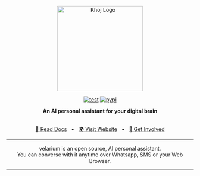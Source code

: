 <p align="center"><img src="src/velarium/interface/web/assets/icons/khoj-logo-sideways.svg" width="230" alt="Khoj Logo"></p>

<div align="center">

[![test](https://github.com/khoj-ai/velarium/actions/workflows/test.yml/badge.svg)](https://github.com/khoj-ai/velarium/actions/workflows/test.yml)
[![pypi](https://github.com/khoj-ai/velarium/actions/workflows/pypi.yml/badge.svg)](https://pypi.org/project/khoj-assistant/)

</div>

<div align="center">
<b>An AI personal assistant for your digital brain</b>
</div>

<br />

<div align="center">

[📜 Read Docs](https://docs.khoj.dev)
<span>&nbsp;&nbsp;•&nbsp;&nbsp;</span>
[🌍 Visit Website](https://khoj.dev)
<span>&nbsp;&nbsp;•&nbsp;&nbsp;</span>
[💬 Get Involved](https://discord.gg/BDgyabRM6e)

</div>

<div align="center">

***

velarium is an open source, AI personal assistant.<br />
You can converse with it anytime over Whatsapp, SMS or your Web Browser.<br />

***

</div>

